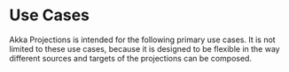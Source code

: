 # Use Cases

Akka Projections is intended for the following primary use cases. It is not limited to these use cases,
because it is designed to be flexible in the way different sources and targets of the projections can be
composed.  
